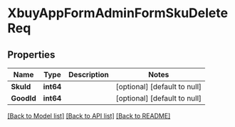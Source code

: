 # XbuyAppFormAdminFormSkuDeleteReq

## Properties
Name | Type | Description | Notes
------------ | ------------- | ------------- | -------------
**SkuId** | **int64** |  | [optional] [default to null]
**GoodId** | **int64** |  | [optional] [default to null]

[[Back to Model list]](../README.md#documentation-for-models) [[Back to API list]](../README.md#documentation-for-api-endpoints) [[Back to README]](../README.md)

